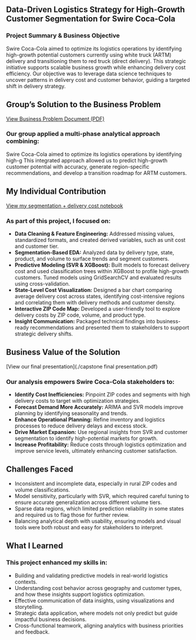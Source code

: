 ## Data-Driven Logistics Strategy for High-Growth Customer Segmentation for Swire Coca-Cola

 ### Project Summary & Business Objective

 Swire Coca-Cola aimed to optimize its logistics operations by identifying high-growth potential customers currently using white truck (ARTM) delivery and transitioning them to red truck (direct delivery). This strategic initiative supports scalable business growth while enhancing delivery cost efficiency. Our objective was to leverage data science techniques to uncover patterns in delivery cost and customer behavior, guiding a targeted shift in delivery strategy.

 ## Group’s Solution to the Business Problem
 [View Business Problem Document (PDF)](https://github.com/jocelynchang21/Capstone-Proejct/blob/main/business%20problem.pdf)

 ### Our group applied a multi-phase analytical approach combining:

 Swire Coca-Cola aimed to optimize its logistics operations by identifying high-g
 This integrated approach allowed us to predict high-growth customer potential with accuracy, generate region-specific recommendations, and develop a transition roadmap for ARTM customers.

 ## My Individual Contribution
 [View my segmentation + delivery cost notebook](./segmentation_delivery_cost.Rmd)

 ### As part of this project, I focused on:
 - **Data Cleaning & Feature Engineering:** Addressed missing values, standardized formats, and created derived variables, such as unit cost and customer tier.
- **Segmentation-Based EDA:** Analyzed data by delivery type, state, product, and volume to surface trends and segment customers.
- **Predictive Modeling (SVR & XGBoost):** Built models to forecast delivery cost and used classification trees within XGBoost to profile high-growth customers. Tuned models using GridSearchCV and evaluated results using cross-validation.
- **State-Level Cost Visualization:** Designed a bar chart comparing average delivery cost across states, identifying cost-intensive regions and correlating them with delivery methods and customer density.
- **Interactive ZIP Code Map:** Developed a user-friendly tool to explore delivery costs by ZIP code, volume, and product type.
- **Insight Communication:** Packaged technical findings into business-ready recommendations and presented them to stakeholders to support strategic delivery shifts.
  
## Business Value of the Solution
 [View our final presentation](./capstone final presentation.pdf)

### Our analysis empowers Swire Coca-Cola stakeholders to:
- **Identify Cost Inefficiencies:** Pinpoint ZIP codes and segments with high delivery costs to target with optimization strategies.
- **Forecast Demand More Accurately:** ARIMA and SVR models improve planning by identifying seasonality and trends.
- **Enhance Operational Planning:** Refine inventory and logistics processes to reduce delivery delays and excess stock.
- **Drive Market Expansion:** Use regional insights from SVR and customer segmentation to identify high-potential markets for growth.
- **Increase Profitability:** Reduce costs through logistics optimization and improve service levels, ultimately enhancing customer satisfaction.
## Challenges Faced
- Inconsistent and incomplete data, especially in rural ZIP codes and volume classifications.
- Model sensitivity, particularly with SVR, which required careful tuning to ensure accurate generalization across different volume tiers.
- Sparse data regions, which limited prediction reliability in some states and required us to flag those for further review.
- Balancing analytical depth with usability, ensuring models and visual tools were both robust and easy for stakeholders to interpret.
## What I Learned
### This project enhanced my skills in:
- Building and validating predictive models in real-world logistics contexts.
- Understanding cost behavior across geography and customer types, and how these insights support logistics optimization.
- Effective communication of data insights, using visualizations and storytelling.
- Strategic data application, where models not only predict but guide impactful business decisions.
- Cross-functional teamwork, aligning analytics with business priorities and feedback.
